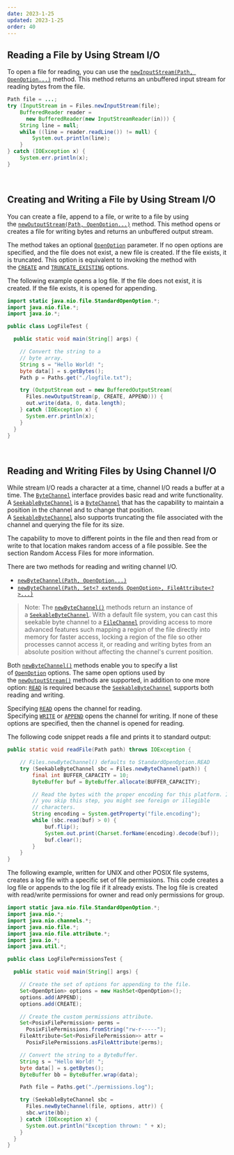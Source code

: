 ```yaml
---
date: 2023-1-25
updated: 2023-1-25
order: 40
---
```

## Reading a File by Using Stream I/O

To open a file for reading, you can use the [`newInputStream(Path, OpenOption...)`](https://docs.oracle.com/en/java/javase/22/docs/api/java.base/java/nio/file/Files.html#newInputStream(java.nio.file.Path,java.nio.file.OpenOption...)) method. This method returns an unbuffered input stream for reading bytes from the file.

```java
Path file = ...;
try (InputStream in = Files.newInputStream(file);
    BufferedReader reader =
      new BufferedReader(new InputStreamReader(in))) {
    String line = null;
    while ((line = reader.readLine()) != null) {
        System.out.println(line);
    }
} catch (IOException x) {
    System.err.println(x);
}
```

 

## Creating and Writing a File by Using Stream I/O

You can create a file, append to a file, or write to a file by using the [`newOutputStream(Path, OpenOption...)`](https://docs.oracle.com/en/java/javase/22/docs/api/java.base/java/nio/file/Files.html#newOutputStream(java.nio.file.Path,java.nio.file.OpenOption...)) method. This method opens or creates a file for writing bytes and returns an unbuffered output stream.

The method takes an optional [`OpenOption`](https://docs.oracle.com/en/java/javase/22/docs/api/java.base/java/nio/file/OpenOption.html) parameter. If no open options are specified, and the file does not exist, a new file is created. If the file exists, it is truncated. This option is equivalent to invoking the method with the [`CREATE`](https://docs.oracle.com/en/java/javase/22/docs/api/java.base/java/nio/file/StandardOpenOption.html#CREATE) and [`TRUNCATE_EXISTING`](https://docs.oracle.com/en/java/javase/22/docs/api/java.base/java/nio/file/StandardOpenOption.html#TRUNCATE_EXISTING) options.

The following example opens a log file. If the file does not exist, it is created. If the file exists, it is opened for appending.

```java
import static java.nio.file.StandardOpenOption.*;
import java.nio.file.*;
import java.io.*;

public class LogFileTest {

  public static void main(String[] args) {

    // Convert the string to a
    // byte array.
    String s = "Hello World! ";
    byte data[] = s.getBytes();
    Path p = Paths.get("./logfile.txt");

    try (OutputStream out = new BufferedOutputStream(
      Files.newOutputStream(p, CREATE, APPEND))) {
      out.write(data, 0, data.length);
    } catch (IOException x) {
      System.err.println(x);
    }
  }
}
```

 

## Reading and Writing Files by Using Channel I/O

While stream I/O reads a character at a time, channel I/O reads a buffer at a time. The [`ByteChannel`](https://docs.oracle.com/en/java/javase/22/docs/api/java.base/java/nio/channels/ByteChannel.html) interface provides basic read and write functionality. A [`SeekableByteChannel`](https://docs.oracle.com/en/java/javase/22/docs/api/java.base/java/nio/channels/SeekableByteChannel.html) is a [`ByteChannel`](https://docs.oracle.com/en/java/javase/22/docs/api/java.base/java/nio/channels/ByteChannel.html) that has the capability to maintain a position in the channel and to change that position. A [`SeekableByteChannel`](https://docs.oracle.com/en/java/javase/22/docs/api/java.base/java/nio/channels/SeekableByteChannel.html) also supports truncating the file associated with the channel and querying the file for its size.

The capability to move to different points in the file and then read from or write to that location makes random access of a file possible. See the section Random Access Files for more information.

There are two methods for reading and writing channel I/O.

- [`newByteChannel(Path, OpenOption...)`](https://docs.oracle.com/en/java/javase/22/docs/api/java.base/java/nio/file/Files.html#newByteChannel(java.nio.file.Path,java.nio.file.OpenOption...))
- [`newByteChannel(Path, Set<? extends OpenOption>, FileAttribute<?>...)`](https://docs.oracle.com/en/java/javase/22/docs/api/java.base/java/nio/file/Files.html#newByteChannel(java.nio.file.Path,java.util.Set,java.nio.file.attribute.FileAttribute...))

> Note: The [`newByteChannel()`](https://docs.oracle.com/en/java/javase/22/docs/api/java.base/java/nio/file/Files.html#newByteChannel(java.nio.file.Path,java.nio.file.OpenOption...)) methods return an instance of a [`SeekableByteChannel`](https://docs.oracle.com/en/java/javase/22/docs/api/java.base/java/nio/channels/SeekableByteChannel.html). With a default file system, you can cast this seekable byte channel to a [`FileChannel`](https://docs.oracle.com/en/java/javase/22/docs/api/java.base/java/nio/channels/FileChannel.html) providing access to more advanced features such mapping a region of the file directly into memory for faster access, locking a region of the file so other processes cannot access it, or reading and writing bytes from an absolute position without affecting the channel's current position.

Both [`newByteChannel()`](https://docs.oracle.com/en/java/javase/22/docs/api/java.base/java/nio/file/Files.html#newByteChannel(java.nio.file.Path,java.nio.file.OpenOption...)) methods enable you to specify a list of [`OpenOption`](https://docs.oracle.com/en/java/javase/22/docs/api/java.base/java/nio/file/OpenOption.html) options. The same open options used by the [`newOutputStream()`](https://docs.oracle.com/en/java/javase/22/docs/api/java.base/java/nio/file/Files.html#newOutputStream(java.nio.file.Path,java.nio.file.OpenOption...)) methods are supported, in addition to one more option: [`READ`](https://docs.oracle.com/en/java/javase/22/docs/api/java.base/java/nio/file/StandardOpenOption.html#READ) is required because the [`SeekableByteChannel`](https://docs.oracle.com/en/java/javase/22/docs/api/java.base/java/nio/channels/SeekableByteChannel.html) supports both reading and writing.

Specifying [`READ`](https://docs.oracle.com/en/java/javase/22/docs/api/java.base/java/nio/file/StandardOpenOption.html#READ) opens the channel for reading. Specifying [`WRITE`](https://docs.oracle.com/en/java/javase/22/docs/api/java.base/java/nio/file/StandardOpenOption.html#WRITE) or [`APPEND`](https://docs.oracle.com/en/java/javase/22/docs/api/java.base/java/nio/file/StandardOpenOption.html#APPEND) opens the channel for writing. If none of these options are specified, then the channel is opened for reading.

The following code snippet reads a file and prints it to standard output:

```java
public static void readFile(Path path) throws IOException {

    // Files.newByteChannel() defaults to StandardOpenOption.READ
    try (SeekableByteChannel sbc = Files.newByteChannel(path)) {
        final int BUFFER_CAPACITY = 10;
        ByteBuffer buf = ByteBuffer.allocate(BUFFER_CAPACITY);

        // Read the bytes with the proper encoding for this platform. If
        // you skip this step, you might see foreign or illegible
        // characters.
        String encoding = System.getProperty("file.encoding");
        while (sbc.read(buf) > 0) {
            buf.flip();
            System.out.print(Charset.forName(encoding).decode(buf));
            buf.clear();
        }
    }
}
```

The following example, written for UNIX and other POSIX file systems, creates a log file with a specific set of file permissions. This code creates a log file or appends to the log file if it already exists. The log file is created with read/write permissions for owner and read only permissions for group.

```java
import static java.nio.file.StandardOpenOption.*;
import java.nio.*;
import java.nio.channels.*;
import java.nio.file.*;
import java.nio.file.attribute.*;
import java.io.*;
import java.util.*;

public class LogFilePermissionsTest {

  public static void main(String[] args) {

    // Create the set of options for appending to the file.
    Set<OpenOption> options = new HashSet<OpenOption>();
    options.add(APPEND);
    options.add(CREATE);

    // Create the custom permissions attribute.
    Set<PosixFilePermission> perms =
      PosixFilePermissions.fromString("rw-r-----");
    FileAttribute<Set<PosixFilePermission>> attr =
      PosixFilePermissions.asFileAttribute(perms);

    // Convert the string to a ByteBuffer.
    String s = "Hello World! ";
    byte data[] = s.getBytes();
    ByteBuffer bb = ByteBuffer.wrap(data);

    Path file = Paths.get("./permissions.log");

    try (SeekableByteChannel sbc =
      Files.newByteChannel(file, options, attr)) {
      sbc.write(bb);
    } catch (IOException x) {
      System.out.println("Exception thrown: " + x);
    }
  }
}
```
